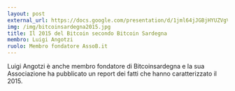 ```yaml
---
layout: post
external_url: https://docs.google.com/presentation/d/1jml64jJGBjHYUZVgVdghw23pOtsKhzNgotK-rz4g5wI/mobilepresent?pli=1&slide=id.p
img: /img/bitcoinsardegna2015.jpg
title: Il 2015 del Bitcoin secondo Bitcoin Sardegna
membro: Luigi Angotzi
ruolo: Membro fondatore AssoB.it
---
```

Luigi Angotzi è anche membro fondatore di Bitcoinsardegna e la sua Associazione ha pubblicato un report dei fatti che hanno caratterizzato il 2015.
